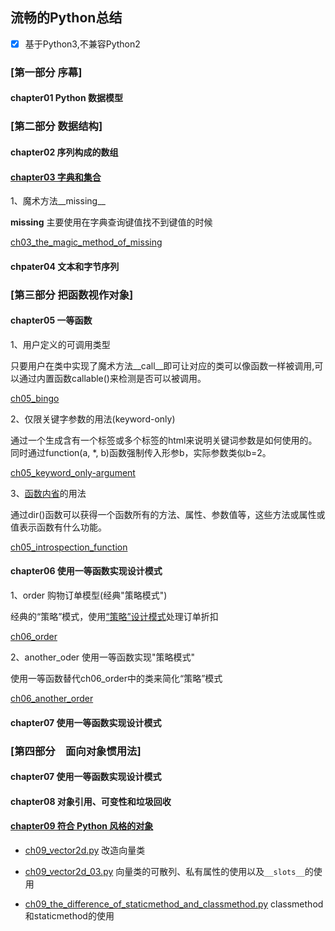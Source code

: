 ## 流畅的Python总结

- [x] 基于Python3,不兼容Python2

### [第一部分 序幕]

#### chapter01 Python 数据模型

### [第二部分 数据结构]

#### chapter02 序列构成的数组

#### [chapter03 字典和集合](https://github.com/feng-hui/fluent_python_examples/blob/master/summary/chapter03_summary.md)

1、魔术方法__missing__

__missing__ 主要使用在字典查询键值找不到键值的时候

[ch03_the_magic_method_of_missing](https://github.com/feng-hui/fluent_python_examples/blob/master/ch03_the_magic_method_of_missing.py)

#### chpater04 文本和字节序列

### [第三部分 把函数视作对象]

#### chapter05 一等函数

1、用户定义的可调用类型

只要用户在类中实现了魔术方法__call__即可让对应的类可以像函数一样被调用,可以通过内置函数callable()来检测是否可以被调用。

[ch05_bingo](https://github.com/feng-hui/fluent_python_examples/blob/master/ch05_bingocall.py)

2、仅限关键字参数的用法(keyword-only)

通过一个生成含有一个标签或多个标签的html来说明关键词参数是如何使用的。同时通过function(a, *, b)函数强制传入形参b，实际参数类似b=2。

[ch05_keyword_only-argument](https://github.com/feng-hui/fluent_python_examples/blob/master/ch05_keyword_only.py)

3、[函数内省](https://segmentfault.com/q/1010000012595419)的用法

通过dir()函数可以获得一个函数所有的方法、属性、参数值等，这些方法或属性或值表示函数有什么功能。

[ch05_introspection_function](https://github.com/feng-hui/fluent_python_examples/blob/master/ch05_introspection_function.py)

#### chapter06 使用一等函数实现设计模式

1、order 购物订单模型(经典"策略模式")

经典的“策略”模式，使用[“策略”设计模式](https://baike.baidu.com/item/%E7%AD%96%E7%95%A5%E6%A8%A1%E5%BC%8F/646307?fr=aladdin)处理订单折扣

[ch06_order](https://github.com/feng-hui/fluent_python_examples/blob/master/ch06_order.py)

2、another_oder 使用一等函数实现"策略模式"

使用一等函数替代ch06_order中的类来简化“策略”模式

[ch06_another_order](https://github.com/feng-hui/fluent_python_examples/blob/master/ch06_another_order.py)

#### chapter07 使用一等函数实现设计模式

### [第四部分　面向对象惯用法]

#### chapter07 使用一等函数实现设计模式

#### chapter08 对象引用、可变性和垃圾回收

#### [chapter09  符合 Python 风格的对象](https://github.com/feng-hui/fluent_python_examples/tree/master/chapter_09)

* [ch09_vector2d.py](https://github.com/feng-hui/fluent_python_examples/blob/master/chapter_09/ch09_vector2d.py) 改造向量类

* [ch09_vector2d_03.py](https://github.com/feng-hui/fluent_python_examples/blob/master/chapter_09/ch09_vector2d_03.py) 向量类的可散列、私有属性的使用以及`__slots__`的使用

* [ch09_the_difference_of_staticmethod_and_classmethod.py](https://github.com/feng-hui/fluent_python_examples/blob/master/chapter_09/ch09_the_difference_of_staticmethod_and_classmethod.py) classmethod和staticmethod的使用


